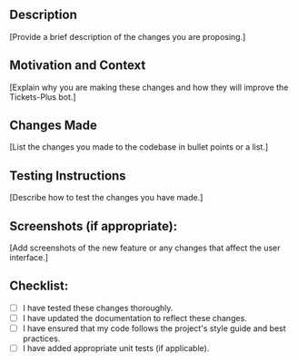 ## Description
[Provide a brief description of the changes you are proposing.]

## Motivation and Context
[Explain why you are making these changes and how they will improve the Tickets-Plus bot.]

## Changes Made
[List the changes you made to the codebase in bullet points or a list.]

## Testing Instructions
[Describe how to test the changes you have made.]

## Screenshots (if appropriate):
[Add screenshots of the new feature or any changes that affect the user interface.]

## Checklist:
- [ ] I have tested these changes thoroughly.
- [ ] I have updated the documentation to reflect these changes.
- [ ] I have ensured that my code follows the project's style guide and best practices.
- [ ] I have added appropriate unit tests (if applicable).

